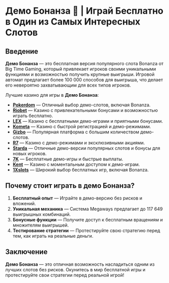 # Демо Бонанза 🎰 | Играй Бесплатно в Один из Самых Интересных Слотов

## Введение

**Демо Бонанза** — это бесплатная версия популярного слота Bonanza от Big Time Gaming, который привлекает игроков своими уникальными функциями и возможностью получить крупные выигрыши. Игровой автомат предлагает более 100 000 способов для выигрыша, что делает его невероятно захватывающим для всех типов игроков.

Лучшие казино для игры в **Демо Бонанза**:

- **[Pokerdom](https://brandplay.link/4k77v2yx)** — Отличный выбор демо-слотов, включая Bonanza.
- **[Riobet](https://brandplay.link/7xBLTPyj)** — Казино с привлекательными бонусами и возможностью играть бесплатно.
- **[LEX](https://brandplay.link/zW4hdDFV)** — Казино с бесплатными демо-играми и приятными бонусами.
- **[Kometa](https://brandplay.link/8ZymQJV8)** — Казино с быстрой регистрацией и демо-режимами.
- **[Gizbo](https://brandplay.link/bprXw4YV)** — Популярная платформа с большим количеством демо-слотов.
- **[R7](https://brandplay.link/bMd3Yjsw)** — Казино с демо-режимами и эксклюзивными акциями.
- **[Starda](https://brandplay.link/fB7xwRFL)** — Отличные демо-версии популярных слотов и бонусы для новых игроков.
- **[7K](https://brandplay.link/BvQyFShp)** — Бесплатные демо-игры и быстрые выплаты.
- **[Kent](https://brandplay.link/Fv2WP3js)** — Казино с моментальным доступом к демо-играм.
- **[1Xslots](https://brandplay.link/hSB1khtr)** — Широкий выбор бесплатных игр, включая Bonanza.

## Почему стоит играть в демо Бонанза?

1. **Бесплатный опыт** — Играйте в демо-версию без рисков и вложений.
2. **Уникальная механика** — Система Megaways предлагает до 117 649 выигрышных комбинаций.
3. **Бонусные функции** — Получите доступ к бесплатным вращениям и множителям выигрышей.
4. **Тестирование стратегии** — Протестируйте свою стратегию перед тем, как играть на реальные деньги.

## Заключение

**Демо Бонанза** — это отличная возможность насладиться одним из лучших слотов без рисков. Окунитесь в мир бесплатной игры и протестируйте свои стратегии перед реальной игрой!
